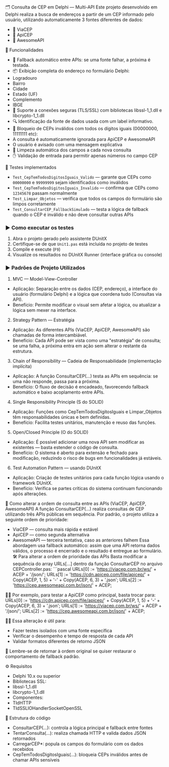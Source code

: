 🗂️ Consulta de CEP em Delphi — Multi-API
Este projeto desenvolvido em Delphi realiza a busca de endereços a partir de um CEP informado pelo usuário, utilizando automaticamente 3 fontes diferentes de dados:
- 🔹 ViaCEP
- 🔹 ApiCEP
- 🔹 AwesomeAPI

🚀 Funcionalidades
- 🔄 Fallback automático entre APIs: se uma fonte falhar, a próxima é testada.
- 📦 Exibição completa do endereço no formulário Delphi:
- Logradouro
- Bairro
- Cidade
- Estado (UF)
- Complemento
- IBGE
- 🔐 Suporte a conexões seguras (TLS/SSL) com bibliotecas libssl-1_1.dll e libcrypto-1_1.dll
- 🔍 Identificação da fonte de dados usada com um label informativo.
- 🚫 Bloqueio de CEPs inválidos com todos os dígitos iguais (00000000, 11111111 etc):
- A consulta é automaticamente ignorada para ApiCEP e AwesomeAPI
- O usuário é avisado com uma mensagem explicativa
- 💨 Limpeza automática dos campos a cada nova consulta
- ✋ Validação de entrada para permitir apenas números no campo CEP

🧪 Testes implementados

- `Test_CepTemTodosDigitosIguais_Valido` — garante que CEPs como `00000000` e `99999999` sejam identificados como inválidos
- `Test_CepTemTodosDigitosIguais_Invalido` — confirma que CEPs como `12345678` passam normalmente
- `Test_Limpar_Objetos` — verifica que todos os campos do formulário são limpos corretamente
- `Test_ConsultarCEP_FallbackSimulado` — testa a lógica de fallback quando o CEP é inválido e não deve consultar outras APIs

### ▶️ Como executar os testes

1. Abra o projeto gerado pelo assistente DUnitX
2. Certifique-se de que `Unit1.pas` está incluída no projeto de testes
3. Compile e execute (`F9`)
4. Visualize os resultados no DUnitX Runner (interface gráfica ou console)

### ▶️ Padrões de Projeto Utilizados
1. MVC — Model-View-Controller
- Aplicação: Separação entre os dados (CEP, endereço), a interface do usuário (formulário Delphi) e a lógica que coordena tudo (Consultas via API).
- Benefício: Permite modificar o visual sem afetar a lógica, ou atualizar a lógica sem mexer na interface.
2. Strategy Pattern — Estratégia
- Aplicação: As diferentes APIs (ViaCEP, ApiCEP, AwesomeAPI) são chamadas de forma intercambiável.
- Benefício: Cada API pode ser vista como uma "estratégia" de consulta; se uma falha, a próxima entra em ação sem alterar o restante da estrutura.
3. Chain of Responsibility — Cadeia de Responsabilidade (implementação implícita)
- Aplicação: A função ConsultarCEP(...) testa as APIs em sequência: se uma não responde, passa para a próxima.
- Benefício: O fluxo de decisão é encadeado, favorecendo fallback automático e baixo acoplamento entre APIs.
4. Single Responsibility Principle (S do SOLID)
- Aplicação: Funções como CepTemTodosDigitosIguais e Limpar_Objetos têm responsabilidades únicas e bem definidas.
- Benefício: Facilita testes unitários, manutenção e reuso das funções.
5. Open/Closed Principle (O do SOLID)
- Aplicação: É possível adicionar uma nova API sem modificar as existentes — basta estender o código de consulta.
- Benefício: O sistema é aberto para extensão e fechado para modificação, reduzindo o risco de bugs em funcionalidades já estáveis.
6. Test Automation Pattern — usando DUnitX
- Aplicação: Criação de testes unitários para cada função lógica usando o framework DUnitX.
- Benefício: Verifica se partes críticas do sistema continuam funcionando após alterações.

🔁 Como alterar a ordem de consulta entre as APIs (ViaCEP, ApiCEP, AwesomeAPI)
A função ConsultarCEP(...) realiza consultas de CEP utilizando três APIs públicas em sequência. Por padrão, o projeto utiliza a seguinte ordem de prioridade:
- ViaCEP — consulta mais rápida e estável
- ApiCEP — como segunda alternativa
- AwesomeAPI — terceira tentativa, caso as anteriores falhem
Essa abordagem usa fallback automático: assim que uma API retorna dados válidos, o processo é encerrado e o resultado é entregue ao formulário.
🛠️ Para alterar a ordem de prioridade das APIs
Basta modificar a sequência do array URLs[...] dentro da função ConsultarCEP no arquivo CEPController.pas:
´´´pascal
URLs[0] := 'https://viacep.com.br/ws/' + ACEP + '/json/';
URLs[1] := 'https://cdn.apicep.com/file/apicep/' + Copy(ACEP, 1, 5) + '-' + Copy(ACEP, 6, 3) + '.json';
URLs[2] := 'https://cep.awesomeapi.com.br/json/' + ACEP;


Por exemplo, para testar a ApiCEP como principal, basta trocar para:
URLs[0] := 'https://cdn.apicep.com/file/apicep/' + Copy(ACEP, 1, 5) + '-' + Copy(ACEP, 6, 3) + '.json';
URLs[1] := 'https://viacep.com.br/ws/' + ACEP + '/json/';
URLs[2] := 'https://cep.awesomeapi.com.br/json/' + ACEP;


Essa alteração é útil para:
- Fazer testes isolados com uma fonte específica
- Verificar o desempenho e tempo de resposta de cada API
- Validar formatos diferentes de retorno JSON

📌 Lembre-se de retornar à ordem original se quiser restaurar o comportamento de fallback padrão.


⚙️ Requisitos
- Delphi 10.x ou superior
- Bibliotecas SSL:
- libssl-1_1.dll
- libcrypto-1_1.dll
- Componentes:
- TIdHTTP
- TIdSSLIOHandlerSocketOpenSSL

📝 Estrutura do código
- ConsultarCEP(...): controla a lógica principal e fallback entre fontes
- TentarConsulta(...): realiza chamada HTTP e valida dados JSON retornados
- CarregarCEP*: popula os campos do formulário com os dados recebidos
- CepTemTodosDigitosIguais(...): bloqueia CEPs inválidos antes de chamar APIs sensíveis


